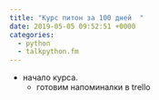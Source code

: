 ```yaml
---
title: "Курс питон за 100 дней  "
date: 2019-05-05 09:52:51 +0000
categories:
  - python 
  - talkpython.fm
---
```



- начало курса. 
   -  готовим  напоминалки в trello
   
